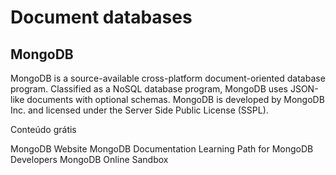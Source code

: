 # Document databases

## MongoDB

MongoDB is a source-available cross-platform document-oriented database program. Classified as a NoSQL database program, MongoDB uses JSON-like documents with optional schemas. MongoDB is developed by MongoDB Inc. and licensed under the Server Side Public License (SSPL).

<ResourceGroupTitle>Conteúdo grátis</ResourceGroupTitle>

<BadgeLink badgeText='Official Website' colorScheme='blue' href='https://www.mongodb.com/'>MongoDB Website</BadgeLink>
<BadgeLink badgeText='Official Documentation' colorScheme='blue' href='https://docs.mongodb.com/'>MongoDB Documentation</BadgeLink>
<BadgeLink badgeText='Official Courses' href='https://university.mongodb.com/learning_paths/developer'>Learning Path for MongoDB Developers</BadgeLink>
<BadgeLink badgeText='Sandbox' href='https://mongoplayground.net/'>MongoDB Online Sandbox</BadgeLink>